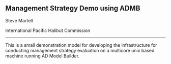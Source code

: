 ## Management Strategy Demo using ADMB
Steve Martell 

International Pacific Halibut Commission
____

This is a small demonstration model for developing the infrastructure for conducting management strategy evaluation on a multicore unix based machine running AD Model Builder.